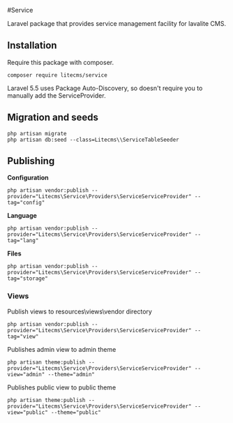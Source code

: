 #Service

Laravel package that provides service management facility for lavalite CMS.

## Installation

Require this package with composer. 

    composer require litecms/service

Laravel 5.5 uses Package Auto-Discovery, so doesn't require you to manually add the ServiceProvider.

## Migration and seeds

    php artisan migrate
    php artisan db:seed --class=Litecms\\ServiceTableSeeder
    

## Publishing

**Configuration**

    php artisan vendor:publish --provider="Litecms\Service\Providers\ServiceServiceProvider" --tag="config"

**Language**

    php artisan vendor:publish --provider="Litecms\Service\Providers\ServiceServiceProvider" --tag="lang"

**Files**

    php artisan vendor:publish --provider="Litecms\Service\Providers\ServiceServiceProvider" --tag="storage"

### Views

Publish views to resources\views\vendor directory

    php artisan vendor:publish --provider="Litecms\Service\Providers\ServiceServiceProvider" --tag="view"

Publishes admin view to admin theme

    php artisan theme:publish --provider="Litecms\Service\Providers\ServiceServiceProvider" --view="admin" --theme="admin"

Publishes public view to public theme

    php artisan theme:publish --provider="Litecms\Service\Providers\ServiceServiceProvider" --view="public" --theme="public"